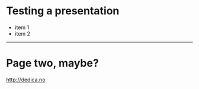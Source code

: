 Testing a presentation
=======


* item 1
* item 2


---

Page two, maybe? 
===



http://dedica.no

